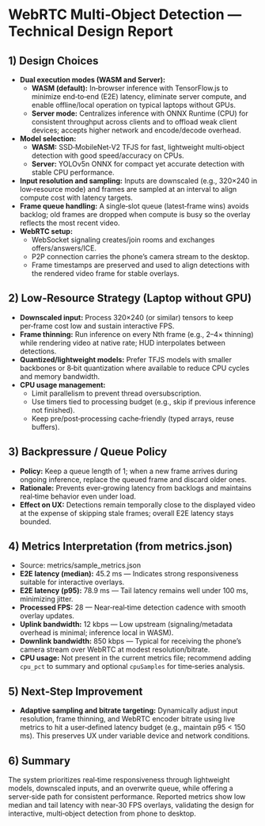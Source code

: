 # WebRTC Multi‑Object Detection — Technical Design Report

## 1) Design Choices
- **Dual execution modes (WASM and Server):**
  - **WASM (default):** In‑browser inference with TensorFlow.js to minimize end‑to‑end (E2E) latency, eliminate server compute, and enable offline/local operation on typical laptops without GPUs.
  - **Server mode:** Centralizes inference with ONNX Runtime (CPU) for consistent throughput across clients and to offload weak client devices; accepts higher network and encode/decode overhead.
- **Model selection:**
  - **WASM:** SSD‑MobileNet‑V2 TFJS for fast, lightweight multi‑object detection with good speed/accuracy on CPUs.
  - **Server:** YOLOv5n ONNX for compact yet accurate detection with stable CPU performance.
- **Input resolution and sampling:** Inputs are downscaled (e.g., 320×240 in low‑resource mode) and frames are sampled at an interval to align compute cost with latency targets.
- **Frame queue handling:** A single‑slot queue (latest‑frame wins) avoids backlog; old frames are dropped when compute is busy so the overlay reflects the most recent video.
- **WebRTC setup:**
  - WebSocket signaling creates/join rooms and exchanges offers/answers/ICE.
  - P2P connection carries the phone’s camera stream to the desktop.
  - Frame timestamps are preserved and used to align detections with the rendered video frame for stable overlays.

## 2) Low‑Resource Strategy (Laptop without GPU)
- **Downscaled input:** Process 320×240 (or similar) tensors to keep per‑frame cost low and sustain interactive FPS.
- **Frame thinning:** Run inference on every Nth frame (e.g., 2–4× thinning) while rendering video at native rate; HUD interpolates between detections.
- **Quantized/lightweight models:** Prefer TFJS models with smaller backbones or 8‑bit quantization where available to reduce CPU cycles and memory bandwidth.
- **CPU usage management:**
  - Limit parallelism to prevent thread oversubscription.
  - Use timers tied to processing budget (e.g., skip if previous inference not finished).
  - Keep pre/post‑processing cache‑friendly (typed arrays, reuse buffers).

## 3) Backpressure / Queue Policy
- **Policy:** Keep a queue length of 1; when a new frame arrives during ongoing inference, replace the queued frame and discard older ones.
- **Rationale:** Prevents ever‑growing latency from backlogs and maintains real‑time behavior even under load.
- **Effect on UX:** Detections remain temporally close to the displayed video at the expense of skipping stale frames; overall E2E latency stays bounded.

## 4) Metrics Interpretation (from metrics.json)
- Source: metrics/sample_metrics.json
- **E2E latency (median):** 45.2 ms — Indicates strong responsiveness suitable for interactive overlays.
- **E2E latency (p95):** 78.9 ms — Tail latency remains well under 100 ms, minimizing jitter.
- **Processed FPS:** 28 — Near‑real‑time detection cadence with smooth overlay updates.
- **Uplink bandwidth:** 12 kbps — Low upstream (signaling/metadata overhead is minimal; inference local in WASM).
- **Downlink bandwidth:** 850 kbps — Typical for receiving the phone’s camera stream over WebRTC at modest resolution/bitrate.
- **CPU usage:** Not present in the current metrics file; recommend adding `cpu_pct` to summary and optional `cpuSamples` for time‑series analysis.

## 5) Next‑Step Improvement
- **Adaptive sampling and bitrate targeting:** Dynamically adjust input resolution, frame thinning, and WebRTC encoder bitrate using live metrics to hit a user‑defined latency budget (e.g., maintain p95 < 150 ms). This preserves UX under variable device and network conditions.

## 6) Summary
The system prioritizes real‑time responsiveness through lightweight models, downscaled inputs, and an overwrite queue, while offering a server‑side path for consistent performance. Reported metrics show low median and tail latency with near‑30 FPS overlays, validating the design for interactive, multi‑object detection from phone to desktop.